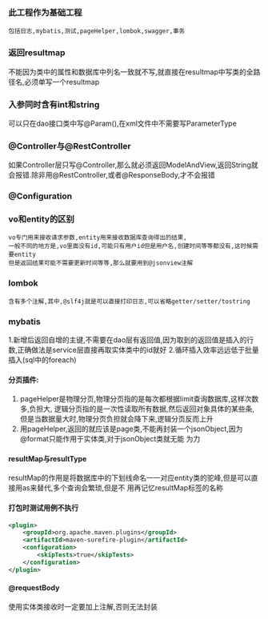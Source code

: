 ### 此工程作为基础工程
    包括日志,mybatis,测试,pageHelper,lombok,swagger,事务
### 返回resultmap
  不能因为类中的属性和数据库中列名一致就不写,就直接在resultmap中写类的全路径名,必须单写一个resultmap
### 入参同时含有int和string
可以只在dao接口类中写@Param(),在xml文件中不需要写ParameterType
### @Controller与@RestController
如果Controller层只写@Controller,那么就必须返回ModelAndView,返回String就会报错.除非用@RestController,或者@ResponseBody,才不会报错
### @Configuration

### vo和entity的区别
    vo专门用来接收请求参数,entity用来接收数据库查询得出的结果,
    一般不同的地方是,vo里面没有id,可能只有用户id但是用户名,创建时间等等都没有,这时候需要entity
    但是返回结果可能不需要更新时间等等,那么就要用到@jsonview注解
### lombok
    含有多个注解,其中,@slf4j就是可以直接打印日志,可以省略getter/setter/tostring
### mybatis
1.新增后返回自增的主键,不需要在dao层有返回值,因为取到的返回值是插入的行数,正确做法是service层直接再取实体类中的id就好
2.循环插入效率远远低于批量插入(sql中的foreach)
#### 分页插件:
1. pageHelper是物理分页,物理分页指的是每次都根据limit查询数据库,这样次数多,负担大,
逻辑分页指的是一次性读取所有数据,然后返回对象具体的某些条,但是当数据量大时,物理分页负担就会降下来,逻辑分页反而上升
2. 用pageHelper,返回的就应该是page类,不能再封装一个jsonObject,因为@format只能作用于实体类,对于jsonObject类就无能
为力
#### resultMap与resultType
resultMap的作用是将数据库中的下划线命名一一对应entity类的驼峰,但是可以直接用as来替代,多个查询会繁琐,但是不
用再记忆resultMap标签的名称
#### 打包时测试用例不执行
```xml
<plugin>
    <groupId>org.apache.maven.plugins</groupId>
    <artifactId>maven-surefire-plugin</artifactId>
    <configuration>
        <skipTests>true</skipTests>
    </configuration>
</plugin>   
```
#### @requestBody
使用实体类接收时一定要加上注解,否则无法封装
